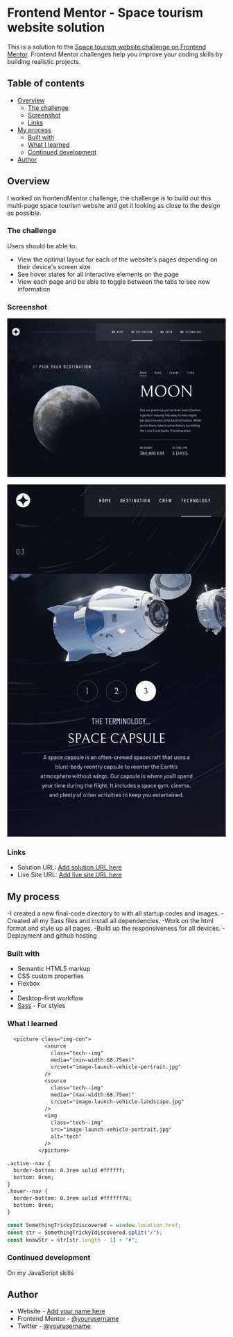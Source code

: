 # Frontend Mentor - Space tourism website solution

This is a solution to the [Space tourism website challenge on Frontend Mentor](https://www.frontendmentor.io/challenges/space-tourism-multipage-website-gRWj1URZ3). Frontend Mentor challenges help you improve your coding skills by building realistic projects.

## Table of contents

- [Overview](#overview)
  - [The challenge](#the-challenge)
  - [Screenshot](#screenshot)
  - [Links](#links)
- [My process](#my-process)
  - [Built with](#built-with)
  - [What I learned](#what-i-learned)
  - [Continued development](#continued-development)
- [Author](#author)

## Overview

I worked on frontendMentor challenge, the challenge is to build out this multi-page space tourism website and get it looking as close to the design as possible.

### The challenge

Users should be able to:

- View the optimal layout for each of the website's pages depending on their device's screen size
- See hover states for all interactive elements on the page
- View each page and be able to toggle between the tabs to see new information

### Screenshot

![desktopMode](images/Screenshot%202022-09-06%20at%2021-36-53%20Frontend%20Mentor%20Space%20tourism%20website.png)

![mobileMode](images/Screenshot%202022-09-06%20at%2021-38-29%20Frontend%20Mentor%20Space%20tourism%20website.png)

### Links

- Solution URL: [Add solution URL here](https://www.frontendmentor.io/challenges/space-tourism-multipage-website-gRWj1URZ3/hub/css-propertiesflexbox-sass-html-and-javascript-R-ez_KcsCH)
- Live Site URL: [Add live site URL here](space-tourism-frk.netlify.app)

## My process

-I created a new final-code directory to with all startup codes and images.
-Created all my Sass files and install all dependencies.
-Work on the html format and style up all pages.
-Build up the responsiveness for all devices.
-Deployment and github hosting

### Built with

- Semantic HTML5 markup
- CSS custom properties
- Flexbox
-
- Desktop-first workflow
- [Sass](https://www.npmjs.com/package/node-sass) - For styles

### What I learned

```how picture Tag works well when dealing with responsiveness of images.
  <picture class="img-con">
            <source
              class="tech--img"
              media="(min-width:68.75em)"
              srcset="image-launch-vehicle-portrait.jpg"
            />
            <source
              class="tech--img"
              media="(max-width:68.75em)"
              srcset="image-launch-vehicle-landscape.jpg"
            />
            <img
              class="tech--img"
              src="image-launch-vehicle-portrait.jpg"
              alt="tech"
            />
          </picture>
```

```adding of same css classes to multiple HTML tags and creation of custom random classes and id to improve a particular effects on nav links and others
.active--nav {
  border-bottom: 0.3rem solid #ffffff;
  bottom: 0rem;
}
.hover--nav {
  border-bottom: 0.3rem solid #ffffff78;
  bottom: 0rem;
}
```

```js
const SomethingTrickyIdiscovered = window.location.href;
const str = SomethingTrickyIdiscovered.split("/");
const knowStr = str[str.length - 1] + "#";
```

### Continued development

On my JavaScript skills

## Author

- Website - [Add your name here](https://www.your-site.com)
- Frontend Mentor - [@yourusername](https://www.frontendmentor.io/profile/eff-r-k)
- Twitter - [@yourusername](https://www.twitter.com/eff_r_k)
